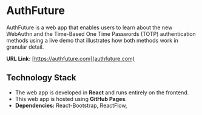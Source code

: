 # AuthFuture

AuthFuture is a web app that enables users to learn about the new WebAuthn and the Time-Based One Time Passwords (TOTP) authentication methods using a live demo that illustrates how both methods work in granular detail. 

**URL Link:** [https://authfuture.com](authfuture.com)

## Technology Stack

* The web app is developed in **React** and runs entirely on the frontend.
* This web app is hosted using **GitHub Pages**.
* **Dependencies:** React-Bootstrap, ReactFlow,  